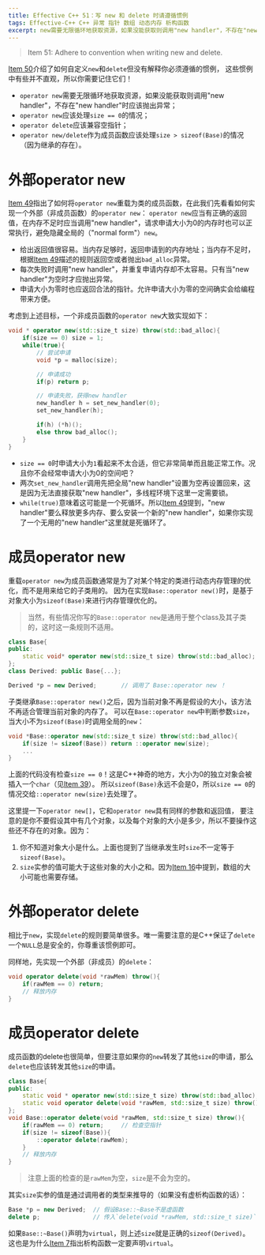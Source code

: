 ```yaml
---
title: Effective C++ 51：写 new 和 delete 时请遵循惯例
tags: Effective-C++ C++ 异常 指针 数组 动态内存 析构函数
excerpt: new需要无限循环地获取资源，如果没能获取则调用"new handler"，不存在"new handler"时应该抛出异常； new应该处理size为零的情况； delete应该兼容空指针； new/delete作为成员函数应该处理size > sizeof(Base)的情况（因为继承的存在）。
---
```


> Item 51: Adhere to convention when writing new and delete.

[Item 50][item50]介绍了如何自定义`new`和`delete`但没有解释你必须遵循的惯例，
这些惯例中有些并不直观，所以你需要记住它们！

* `operator new`需要无限循环地获取资源，如果没能获取则调用"new handler"，不存在"new handler"时应该抛出异常；
* `operator new`应该处理`size == 0`的情况；
* `operator delete`应该兼容空指针；
* `operator new/delete`作为成员函数应该处理`size > sizeof(Base)`的情况（因为继承的存在）。

<!--more-->

# 外部operator new

[Item 49][item49]指出了如何将`operator new`重载为类的成员函数，在此我们先看看如何实现一个外部（非成员函数）的`operator new`：
`operator new`应当有正确的返回值，在内存不足时应当调用"new handler"，请求申请大小为0的内存时也可以正常执行，避免隐藏全局的（"normal form"）`new`。

* 给出返回值很容易。当内存足够时，返回申请到的内存地址；当内存不足时，根据[Item 49][item49]描述的规则返回空或者抛出`bad_alloc`异常。
* 每次失败时调用"new handler"，并重复申请内存却不太容易。只有当"new handler"为空时才应抛出异常。
* 申请大小为零时也应返回合法的指针。允许申请大小为零的空间确实会给编程带来方便。

考虑到上述目标，一个非成员函数的`operator new`大致实现如下：

```cpp
void * operator new(std::size_t size) throw(std::bad_alloc){
    if(size == 0) size = 1;
    while(true){
        // 尝试申请
        void *p = malloc(size);

        // 申请成功
        if(p) return p;

        // 申请失败，获得new handler
        new_handler h = set_new_handler(0);
        set_new_handler(h);

        if(h) (*h)();
        else throw bad_alloc();
    }
}
```

* `size == 0`时申请大小为`1`看起来不太合适，但它非常简单而且能正常工作。况且你不会经常申请大小为0的空间吧？
* 两次`set_new_handler`调用先把全局"new handler"设置为空再设置回来，这是因为无法直接获取"new handler"，多线程环境下这里一定需要锁。
* `while(true)`意味着这可能是一个死循环。所以[Item 49][item49]提到，"new handler"要么释放更多内存、要么安装一个新的"new handler"，如果你实现了一个无用的"new handler"这里就是死循环了。

# 成员operator new

重载`operator new`为成员函数通常是为了对某个特定的类进行动态内存管理的优化，而不是用来给它的子类用的。
因为在实现`Base::operator new()`时，是基于对象大小为`sizeof(Base)`来进行内存管理优化的。

> 当然，有些情况你写的`Base::operator new`是通用于整个class及其子类的，这时这一条规则不适用。

```cpp
class Base{
public:
    static void* operator new(std::size_t size) throw(std::bad_alloc);
};
class Derived: public Base{...};

Derived *p = new Derived;       // 调用了 Base::operator new ！
```

子类继承`Base::operator new()`之后，因为当前对象不再是假设的大小，该方法不再适合管理当前对象的内存了。
可以在`Base::operator new`中判断参数`size`，当大小不为`sizeof(Base)`时调用全局的`new`：

```cpp
void *Base::operator new(std::size_t size) throw(std::bad_alloc){
    if(size != sizeof(Base)) return ::operator new(size);
    ...
}
```

上面的代码没有检查`size == 0`！这是C++神奇的地方，大小为0的独立对象会被插入一个`char`（见[Item 39][item39]）。
所以`sizeof(Base)`永远不会是0，所以`size == 0`的情况交给`::operator new(size)`去处理了。

这里提一下`operator new[]`，它和`operator new`具有同样的参数和返回值，
要注意的是你不要假设其中有几个对象，以及每个对象的大小是多少，所以不要操作这些还不存在的对象。因为：

1. 你不知道对象大小是什么。上面也提到了当继承发生时`size`不一定等于`sizeof(Base)`。
2. `size`实参的值可能大于这些对象的大小之和。因为[Item 16][item16]中提到，数组的大小可能也需要存储。

# 外部operator delete

相比于`new`，实现`delete`的规则要简单很多。唯一需要注意的是C++保证了`delete`一个`NULL`总是安全的，你尊重该惯例即可。

同样地，先实现一个外部（非成员）的`delete`：

```cpp
void operator delete(void *rawMem) throw(){
    if(rawMem == 0) return; 
    // 释放内存
}
```

# 成员operator delete

成员函数的delete也很简单，但要注意如果你的`new`转发了其他`size`的申请，那么`delete`也应该转发其他`size`的申请。

```cpp
class Base{
public:
    static void * operator new(std::size_t size) throw(std::bad_alloc);
    static void operator delete(void *rawMem, std::size_t size) throw();
};
void Base::operator delete(void *rawMem, std::size_t size) throw(){
    if(rawMem == 0) return;     // 检查空指针
    if(size != sizeof(Base)){
        ::operator delete(rawMem);
    }
    // 释放内存
}
```

> 注意上面的检查的是`rawMem`为空，`size`是不会为空的。

其实`size`实参的值是通过调用者的类型来推导的（如果没有虚析构函数的话）：

```cpp
Base *p = new Derived;  // 假设Base::~Base不是虚函数
delete p;               // 传入`delete(void *rawMem, std::size_t size)`的`size == sizeof(Base)`。
```

如果`Base::~Base()`声明为`virtual`，则上述`size`就是正确的`sizeof(Derived)`。
这也是为什么[Item 7][item7]指出析构函数一定要声明`virtual`。

[item7]: /2015/07/24/effective-cpp-7.html
[item16]: /2015/08/07/effective-cpp-16.html
[item39]: /2015/09/06/effective-cpp-39.html
[item49]: /2015/09/17/effective-cpp-49.html
[item50]: /2015/09/19/effective-cpp-50.html
